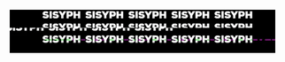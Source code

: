 <p align="center">
  <img width="480" height="78" src="https://github.com/tit-alex/tit-alex/blob/main/assets/giphy.gif">
</p>